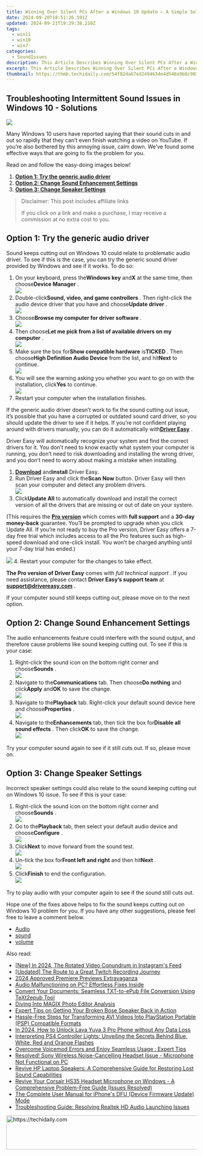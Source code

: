 ```yaml
---
title: Winning Over Silent PCs After a Windows 10 Update – A Simple Solution!
date: 2024-09-20T18:51:26.591Z
updated: 2024-09-21T19:29:38.210Z
tags:
  - win11
  - win10
  - win7
categories:
  - SoundIssues
description: This Article Describes Winning Over Silent PCs After a Windows 10 Update – A Simple Solution!
excerpt: This Article Describes Winning Over Silent PCs After a Windows 10 Update – A Simple Solution!
thumbnail: https://thmb.techidaily.com/54f82da67ed2494634e4d548a9b8c903250bdadd52e7584fcc6f20e9fac55f68.jpg
---
```


## Troubleshooting Intermittent Sound Issues in Windows 10 - Solutions

![](https://images.drivereasy.com/wp-content/uploads/2017/06/img_594a25a314e33.png)

 Many Windows 10 users have reported saying that their sound cuts in and out so rapidly that they can’t even finish watching a video on YouTube. If you’re also bothered by this annoying issue, calm down. We’ve found some effective ways that are going to fix the problem for you.

Read on and follow the easy-doing images below!

1. [**Option 1: Try the generic audio driver**](https://tools.techidaily.com/drivereasy/download/)
2. [**Option 2: Change Sound Enhancement Settings**](https://tools.techidaily.com/drivereasy/download/)
3. [**Option 3: Change Speaker Settings**](https://tools.techidaily.com/drivereasy/download/)

>  Disclaimer: This post includes affiliate links
>
>  If you click on a link and make a purchase, I may receive a commission at no extra cost to you.
>

## Option 1: Try the generic audio driver

 Sound keeps cutting out on Windows 10 could relate to problematic audio driver. To see if this is the case, you can try the generic sound driver provided by Windows and see if it works. To do so:

1. On your keyboard, press the**Windows key** and**X** at the same time, then choose**Device Manager** .  
![](https://www.drivereasy.com/wp-content/uploads/2017/06/img_594a273f85c31.png)
2. Double-click**Sound, video, and game controllers** . Then right-click the audio device driver that you have and choose**Update driver** .  
![](https://www.drivereasy.com/wp-content/uploads/2017/06/img_594a27949ffeb.png)
3. Choose**Browse my computer for driver software** .  
![](https://www.drivereasy.com/wp-content/uploads/2017/06/img_594a28445c675.png)
4. Then choose**Let me pick from a list of available drivers on my computer** .  
![](https://www.drivereasy.com/wp-content/uploads/2017/06/img_594a286f3d5de.png)
5. Make sure the box for**Show compatible hardware** is**TICKED** . Then choose**High Definition Audio Device** from the list, and hit**Next** to continue.  
![](https://www.drivereasy.com/wp-content/uploads/2017/06/img_594a28cccfd3f.png)
6. You will see the warning asking you whether you want to go on with the installation, click**Yes** to continue.  
![](https://www.drivereasy.com/wp-content/uploads/2017/06/img_594a294398588.png)
7. Restart your computer when the installation finishes.

 If the generic audio driver doesn’t work to fix the sound cutting out issue, it’s possible that you have a corrupted or outdated sound card driver, so you should update the driver to see if it helps. If you’re not confident playing around with drivers manually, you can do it automatically with[**Driver Easy**](https://tools.techidaily.com/drivereasy/download/) .

 Driver Easy will automatically recognize your system and find the correct drivers for it. You don’t need to know exactly what system your computer is running, you don’t need to risk downloading and installing the wrong driver, and you don’t need to worry about making a mistake when installing.

1. **[Download](https://tools.techidaily.com/drivereasy/download/)**  and**install** Driver Easy.
2. Run Driver Easy and click the**Scan Now** button. Driver Easy will then scan your computer and detect any problem drivers.  
![](https://www.drivereasy.com/wp-content/uploads/2020/10/6_0_scan-now.jpg)
3. Click**Update All** to automatically download and install the correct version of all the drivers that are missing or out of date on your system.  

 (This requires the **[Pro version](https://tools.techidaily.com/drivereasy/download/)**  which comes with **full support**  and a **30-day money-back**  guarantee. You’ll be prompted to upgrade when you click Update All. If you’re not ready to buy the Pro version, Driver Easy offers a 7-day free trial which includes access to all the Pro features such as high-speed download and one-click install. You won’t be charged anything until your 7-day trial has ended.)  

![](https://www.drivereasy.com/wp-content/uploads/2024/05/Reaktek-audio.jpg)
4. Restart your computer for the changes to take effect.

**The Pro version of Driver Easy** comes with _full technical support_ . If you need assistance, please contact **Driver Easy’s support team** at **[support@drivereasy.com](https://tools.techidaily.com/drivereasy/download/) .**

 If your computer sound still keeps cutting out, please move on to the next option.

## Option 2: Change Sound Enhancement Settings

 The audio enhancements feature could interfere with the sound output, and therefore cause problems like sound keeping cutting out. To see if this is your case:

1. Right-click the sound icon on the bottom right corner and choose**Sounds** .  
![](https://www.drivereasy.com/wp-content/uploads/2017/06/img_594a2ac889f4b.png)
2. Navigate to the**Communications** tab. Then choose**Do nothing** and click**Apply** and**OK** to save the change.  
![](https://www.drivereasy.com/wp-content/uploads/2017/06/img_594a2b232ba88.png)
3. Navigate to the**Playback** tab. Right-click your default sound device here and choose**Properties** .  
![](https://www.drivereasy.com/wp-content/uploads/2017/06/img_594a2ea142d3d.png)
4. Navigate to the**Enhancements** tab, then tick the box for**Disable all sound effects** . Then click**OK** to save the change.  
![](https://www.drivereasy.com/wp-content/uploads/2017/06/img_594a2f2436ccd.png)

 Try your computer sound again to see if it still cuts out. If so, please move on.

## Option 3: Change Speaker Settings

 Incorrect speaker settings could also relate to the sound keeping cutting out on Windows 10 issue. To see if this is your case:

1. Right-click the sound icon on the bottom right corner and choose**Sounds** .  
![](https://www.drivereasy.com/wp-content/uploads/2017/06/img_594a2ac889f4b.png)
2. Go to the**Playback** tab, then select your default audio device and choose**Configure** .  
![](https://www.drivereasy.com/wp-content/uploads/2017/06/img_594a2fb513a1f.png)
3. Click**Next** to move forward from the sound test.  
![](https://www.drivereasy.com/wp-content/uploads/2017/06/img_594a30155c6c0.png)
4. Un-tick the box for**Front left and right** and then hit**Next** .  
![](https://www.drivereasy.com/wp-content/uploads/2017/06/img_594a30576b3ae.png)
5. Click**Finish** to end the configuration.  
![](https://www.drivereasy.com/wp-content/uploads/2017/06/img_594a30a107415.png)

 Try to play audio with your computer again to see if the sound still cuts out.

 Hope one of the fixes above helps to fix the sound keeps cutting out on Windows 10 problem for you. If you have any other suggestions, please feel free to leave a comment below.

* [Audio](https://tools.techidaily.com/drivereasy/download/)
* [sound](https://tools.techidaily.com/drivereasy/download/)
* [volume](https://tools.techidaily.com/drivereasy/download/)

<ins class="adsbygoogle"
     style="display:block"
     data-ad-format="autorelaxed"
     data-ad-client="ca-pub-7571918770474297"
     data-ad-slot="1223367746"></ins>

<ins class="adsbygoogle"
     style="display:block"
     data-ad-client="ca-pub-7571918770474297"
     data-ad-slot="8358498916"
     data-ad-format="auto"
     data-full-width-responsive="true"></ins>

<span class="atpl-alsoreadstyle">Also read:</span>
<div><ul>
<li><a href="https://fox-glue.techidaily.com/new-in-2024-the-rotated-video-conundrum-in-instagrams-feed/"><u>[New] In 2024, The Rotated Video Conundrum in Instagram's Feed</u></a></li>
<li><a href="https://video-screen-grab.techidaily.com/updated-the-route-to-a-great-twitch-recording-journey/"><u>[Updated] The Route to a Great Twitch Recording Journey</u></a></li>
<li><a href="https://extra-approaches.techidaily.com/2024-approved-premiere-previews-extravaganza/"><u>2024 Approved Premiere Previews Extravaganza</u></a></li>
<li><a href="https://sound-issues.techidaily.com/audio-malfunctioning-on-pc-effortless-fixes-inside/"><u>Audio Malfunctioning on PC? Effortless Fixes Inside</u></a></li>
<li><a href="https://solve-outstanding.techidaily.com/convert-your-documents-seamless-txt-to-epub-file-conversion-using-text2epub-tool/"><u>Convert Your Documents: Seamless TXT-to-ePub File Conversion Using TeXt2epub Tool</u></a></li>
<li><a href="https://extra-information.techidaily.com/diving-into-magix-photo-editor-analysis/"><u>Diving Into MAGIX Photo Editor Analysis</u></a></li>
<li><a href="https://sound-issues.techidaily.com/expert-tips-on-getting-your-broken-bose-speaker-back-in-action/"><u>Expert Tips on Getting Your Broken Bose Speaker Back in Action</u></a></li>
<li><a href="https://media-tips.techidaily.com/hassle-free-steps-for-transforming-avi-videos-into-playstation-portable-psp-compatible-formats/"><u>Hassle-Free Steps for Transforming AVI Videos Into PlayStation Portable (PSP) Compatible Formats</u></a></li>
<li><a href="https://android-unlock.techidaily.com/in-2024-how-to-unlock-lava-yuva-3-pro-phone-without-any-data-loss-by-drfone-android/"><u>In 2024, How to Unlock Lava Yuva 3 Pro Phone without Any Data Loss</u></a></li>
<li><a href="https://tech-recovery.techidaily.com/interpreting-ps4-controller-lights-unveiling-the-secrets-behind-blue-white-red-and-orange-flashes/"><u>Interpreting PS4 Controller Lights: Unveiling the Secrets Behind Blue, White, Red and Orange Flashes</u></a></li>
<li><a href="https://sound-issues.techidaily.com/overcome-voicemod-errors-and-enjoy-seamless-usage-expert-tips/"><u>Overcome Voicemod Errors and Enjoy Seamless Usage : Expert Tips</u></a></li>
<li><a href="https://sound-issues.techidaily.com/resolved-sony-wireless-noise-cancelling-headset-issue-microphone-not-functional-on-pc/"><u>Resolved! Sony Wireless Noise-Cancelling Headset Issue - Microphone Not Functional on PC</u></a></li>
<li><a href="https://sound-issues.techidaily.com/revive-hp-laptop-speakers-a-comprehensive-guide-for-restoring-lost-sound-capabilities/"><u>Revive HP Laptop Speakers: A Comprehensive Guide for Restoring Lost Sound Capabilities</u></a></li>
<li><a href="https://sound-issues.techidaily.com/revive-your-corsair-hs35-headset-microphone-on-windows-a-comprehensive-problem-free-guide-issues-resolved/"><u>Revive Your Corsair HS35 Headset Microphone on Windows - A Comprehensive Problem-Free Guide (Issues Resolved)</u></a></li>
<li><a href="https://fox-that.techidaily.com/the-complete-user-manual-for-iphones-dfu-device-firmware-update-mode/"><u>The Complete User Manual for iPhone's DFU (Device Firmware Update) Mode</u></a></li>
<li><a href="https://sound-issues.techidaily.com/troubleshooting-guide-resolving-realtek-hd-audio-launching-issues/"><u>Troubleshooting Guide: Resolving Realtek HD Audio Launching Issues</u></a></li>
</ul></div>

<!-- affiliate ads begin -->
<a href="https://ephamedtechinc.pxf.io/c/5597632/2130530/26400" target="_top" id="2130530">
  <img src="//a.impactradius-go.com/display-ad/26400-2130530" border="0" alt="https://techidaily.com" width="728" height="90"/>
</a>
<img height="0" width="0" src="https://ephamedtechinc.pxf.io/i/5597632/2130530/26400" style="position:absolute;visibility:hidden;" border="0" />
<!-- affiliate ads end -->

